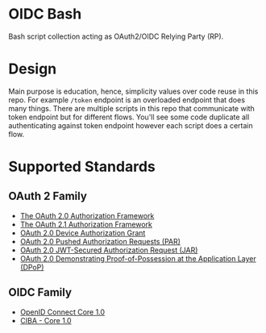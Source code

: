 # OIDC Bash
Bash script collection acting as OAuth2/OIDC Relying Party (RP).

# Design
Main purpose is education, hence, simplicity values over code reuse in this repo. 
For example `/token` endpoint is an overloaded endpoint that does many things. 
There are multiple scripts in this repo that communicate with token endpoint but for different flows.
You'll see some code duplicate all authenticating against token endpoint however each script does a certain flow.

# Supported Standards
## OAuth 2 Family
- [The OAuth 2.0 Authorization Framework](https://datatracker.ietf.org/doc/html/rfc6749)
- [The OAuth 2.1 Authorization Framework](https://datatracker.ietf.org/doc/draft-ietf-oauth-v2-1/)
- [OAuth 2.0 Device Authorization Grant](https://datatracker.ietf.org/doc/html/rfc8628)
- [OAuth 2.0 Pushed Authorization Requests (PAR)](https://datatracker.ietf.org/doc/html/rfc9126)
- [OAuth 2.0 JWT-Secured Authorization Request (JAR)](https://datatracker.ietf.org/doc/html/rfc9101) 
- [OAuth 2.0 Demonstrating Proof-of-Possession at the Application Layer (DPoP)](https://datatracker.ietf.org/doc/html/rfc9449)

## OIDC Family
- [OpenID Connect Core 1.0](https://openid.net/specs/openid-connect-core-1_0.html)
- [CIBA - Core 1.0](https://openid.net/specs/openid-client-initiated-backchannel-authentication-core-1_0.html)
